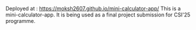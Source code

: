 Deployed at : https://moksh2607.github.io/mini-calculator-app/
This is a mini-calculator-app. It is being used as a final project submission for CSI'25 programme.
